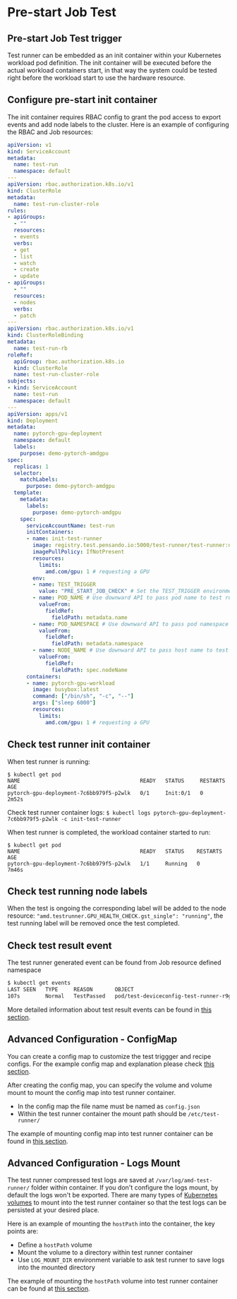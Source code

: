 # Pre-start Job Test

## Pre-start Job Test trigger

Test runner can be embedded as an init container within your Kubernetes workload pod definition. The init container will be executed before the actual workload containers start, in that way the system could be tested right before the workload start to use the hardware resource.

## Configure pre-start init container
The init container requires RBAC config to grant the pod access to export events and add node labels to the cluster. Here is an example of configuring the RBAC and Job resources:

```yaml
apiVersion: v1
kind: ServiceAccount
metadata:
  name: test-run
  namespace: default
---
apiVersion: rbac.authorization.k8s.io/v1
kind: ClusterRole
metadata:
  name: test-run-cluster-role
rules:
- apiGroups:
  - ""
  resources:
  - events
  verbs:
  - get
  - list
  - watch
  - create
  - update
- apiGroups:
  - ""
  resources:
  - nodes
  verbs:
  - patch
---
apiVersion: rbac.authorization.k8s.io/v1
kind: ClusterRoleBinding
metadata:
  name: test-run-rb
roleRef:
  apiGroup: rbac.authorization.k8s.io
  kind: ClusterRole
  name: test-run-cluster-role
subjects:
- kind: ServiceAccount
  name: test-run
  namespace: default
---
apiVersion: apps/v1
kind: Deployment
metadata:
  name: pytorch-gpu-deployment
  namespace: default
  labels:
    purpose: demo-pytorch-amdgpu
spec:
  replicas: 1
  selector:
    matchLabels:
      purpose: demo-pytorch-amdgpu
  template:
    metadata:
      labels:
        purpose: demo-pytorch-amdgpu
    spec:
      serviceAccountName: test-run
      initContainers:
      - name: init-test-runner
        image: registry.test.pensando.io:5000/test-runner/test-runner:dev
        imagePullPolicy: IfNotPresent
        resources:
          limits:
            amd.com/gpu: 1 # requesting a GPU
        env:
        - name: TEST_TRIGGER
          value: "PRE_START_JOB_CHECK" # Set the TEST_TRIGGER environment variable to PRE_START_JOB_CHECK for test runner as init container
        - name: POD_NAME # Use downward API to pass pod name to test runner container
          valueFrom:
            fieldRef:
              fieldPath: metadata.name
        - name: POD_NAMESPACE # Use downward API to pass pod namespace to test runner container
          valueFrom:
            fieldRef:
              fieldPath: metadata.namespace
        - name: NODE_NAME # Use downward API to pass host name to test runner container
          valueFrom:
            fieldRef:
              fieldPath: spec.nodeName
      containers:
      - name: pytorch-gpu-workload
        image: busybox:latest
        command: ["/bin/sh", "-c", "--"]
        args: ["sleep 6000"]
        resources:
          limits:
            amd.com/gpu: 1 # requesting a GPU
```

## Check test runner init container

When test runner is running:
```
$ kubectl get pod
NAME                                      READY   STATUS     RESTARTS   AGE
pytorch-gpu-deployment-7c6bb979f5-p2wlk   0/1     Init:0/1   0          2m52s
```

Check test runner container logs:
```$ kubectl logs pytorch-gpu-deployment-7c6bb979f5-p2wlk -c init-test-runner```

When test runner is completed, the workload container started to run:
```
$ kubectl get pod
NAME                                      READY   STATUS    RESTARTS   AGE
pytorch-gpu-deployment-7c6bb979f5-p2wlk   1/1     Running   0          7m46s
```

## Check test running node labels
When the test is ongoing the corresponding label will be added to the node resource: ```"amd.testrunner.GPU_HEALTH_CHECK.gst_single": "running"```, the test running label will be removed once the test completed.

## Check test result event
The test runner generated event can be found from Job resource defined namespace
```bash
$ kubectl get events
LAST SEEN   TYPE     REASON       OBJECT                                    MESSAGE
107s        Normal   TestPassed   pod/test-deviceconfig-test-runner-r9gjr   {"35824":{"gpustress-8000-device-false":"success","gpustress-8000-dgemm-false":"success","gpustress-8000-dgemm-true":"success","gpustress-8000-hgemm-false":"success","gpustress-8000-hgemm-true":"success","gpustress-8000-sgemm-true":"success","gpustress-9000-sgemm-false":"success"}}
```
More detailed information about test result events can be found in [this section](./auto-unhealthy-device-test.md#check-test-result-event).

## Advanced Configuration - ConfigMap
You can create a config map to customize the test triggger and recipe configs. For the example config map and explanation please check [this section](./auto-unhealthy-device-test.md#advanced-test-configuration).

After creating the config map, you can specify the volume and volume mount to mount the config map into test runner container. 

* In the config map the file name must be named as ```config.json```
* Within the test runner container the mount path should be ```/etc/test-runner/```

The example of mounting config map into test runner container can be found in [this section](./manual-test.md#advanced-configuration---configmap).

## Advanced Configuration - Logs Mount

The test runner compressed test logs are saved at ```/var/log/amd-test-runner/``` folder within container. If you don't configure the logs mount, by default the logs won't be exported. There are many types of [Kubernetes volumes](https://kubernetes.io/docs/concepts/storage/volumes/) to mount into the test runner container so that the test logs can be persisted at your desired place.

Here is an example of mounting the ```hostPath``` into the container, the key points are:

* Define a ```hostPath``` volume
* Mount the volume to a directory within test runner container
* Use ```LOG_MOUNT_DIR``` environment variable to ask test runner to save logs into the mounted directory

The example of mounting the ```hostPath``` volume into test runner container can be found at [this section](./manual-test.md#advanced-configuration---logs-mount).